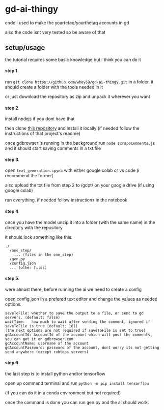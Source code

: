 # gd-ai-thingy
code i used to make the yourtetaq/yourthetaq accounts in gd

also the code isnt very tested so be aware of that

## setup/usage
the tutorial requires some basic knowledge but i think you can do it
#### step 1. 
run `git clone https://github.com/whey69/gd-ai-thingy.git` in a folder, it should create a folder with the tools needed in it

or just download the repository as zip and unpack it wherever you want

#### step 2.
install nodejs if you dont have that

then clone [this repository](https://github.com/GDColon/GDBrowser) and install it locally (if needed follow the instructions of that project's readme)

once gdbrowser is running in the background run `node scrapeComments.js` and it should start saving comments in a txt file

#### step 3.
open `text_generation.ipynb` with either google colab or vs code (i recommend the former)

also upload the txt file from step 2 to /gdpt/ on your google drive (if using google colab)

run everything, if needed follow instructions in the notebook

#### step 4.
once you have the model unzip it into a folder (with the same name) in the directory with the repository

it should look something like this:
```
./
  /one_step/
    ... (files in the one_step)
  /gen.py
  /config.json
  ... (other files)
```

#### step 5.
were almost there, before running the ai we need to create a config

open config.json in a prefered text editor and change the values as needed
options: 
```
saveToFile: whether to save the output to a file, or send to gd servers. (default: false)
waitTime:   how much to wait after sending the comment, ignored if saveToFile is true (default: 181)
(the next options are not required if saveToFile is set to true)
gdAccountId: AccountId of the account which will post the comments, you can get it on gdbrowser.com
gdAccountName: username of the account
gdAccountPassword: password of the account, dont worry its not getting send anywhere (except robtops servers)
```

#### step 6.
the last step is to install python and/or tensorflow

open up command terminal and run `python -m pip install tensorflow`

(if you can do it in a conda environment but not required)

once the command is done you can run gen.py and the ai should work.
